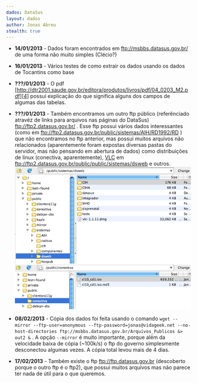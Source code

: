 ```yaml
---
dados: DataSus
layout: dados
author: Jonas Abreu
stealth: true
---
```


* **14/01/2013** - Dados foram encontrados em ftp://msbbs.datasus.gov.br/ de uma forma não muito simples (Clécio?)

* **16/01/2013** - Vários testes de como extrair os dados usando os dados de Tocantins como base

* **???/01/2013** - O pdf [http://dtr2001.saude.gov.br/editora/produtos/livros/pdf/04_0203_M2.pdf][4] possui explicação do que significa alguns dos campos de algumas das tabelas.

* **???/01/2013** - Também encontramos um outro ftp público (referênciado atravéz de links para arquivos nas páginas do DataSus) ftp://ftp2.datasus.gov.br/ . Esse ftp possui vários dados interessantes (como em ftp://ftp2.datasus.gov.br/public/sistemas/AIH/RD1992/RD ) que não encontramos no ftp anterior, mas possui muitos arquivos não relacionados (aparentemente foram expostas diversas pastas do servidor, mas não pensando em abertura de dados) como distribuições de linux (conectiva, aparentemente), [VLC][1] em ftp://ftp2.datasus.gov.br/public/public/sistemas/dsweb e outros. ![VLC][2] ![Conectiva][3]

* **08/02/2013** - Cópia dos dados foi feita usando o comando `wget --mirror --ftp-user=anonymous --ftp-password=jonas@vidageek.net --no-host-directories ftp://msbbs.datasus.gov.br/Arquivos_Publicos &> out2 &` . A opção `--mirror` é muito importante, porque além da velocidade baixa de cópia (~100k/s) o ftp do governo simplesmente desconectou algumas vezes. A cópia total levou mais de 4 dias.

* **17/02/2013** - Também existe o ftp ftp://ftp.datasus.gov.br (descoberto porque o outro ftp é o ftp2), que possui muitos arquivos mas não parece ter nada de útil para o que queremos.

[1]: http://www.videolan.org/vlc/index.html
[2]: /dados/datasus/vlc.png
[3]: /dados/datasus/conectiva.png
[4]: http://dtr2001.saude.gov.br/editora/produtos/livros/pdf/04_0203_M2.pdf
